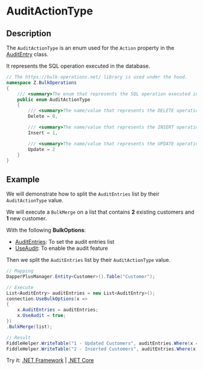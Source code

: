 # AuditActionType

## Description

The `AuditActionType` is an enum used for the `Action` property in the [AuditEntry](audit-entry.md) class.

It represents the SQL operation executed in the database.

```csharp
// The https://bulk-operations.net/ library is used under the hood.
namespace Z.BulkOperations
{
    /// <summary>The enum that represents the SQL operation executed in the database.</summary>
    public enum AuditActionType
    {
        /// <summary>The name/value that represents the DELETE operation.</summary>
        Delete = 0,

        /// <summary>The name/value that represents the INSERT operation.</summary>
        Insert = 1,

        /// <summary>The name/value that represents the UPDATE operation.</summary>
        Update = 2
    }
}
```

## Example

We will demonstrate how to split the `AuditEntries` list by their `AuditActionType` value.

We will execute a `BulkMerge` on a list that contains **2** existing customers and **1** new customer.

With the following **BulkOptions**:
- [AuditEntries](audit-entries.md): To set the audit entries list
- [UseAudit](use-audit.md): To enable the audit feature

Then we split the `AuditEntries` list by their `AuditActionType` value.

```csharp
// Mapping
DapperPlusManager.Entity<Customer>().Table("Customer");

// Execute
List<AuditEntry> auditEntries = new List<AuditEntry>(); 
connection.UseBulkOptions(x => 
{ 
    x.AuditEntries = auditEntries; 
    x.UseAudit = true;
})
.BulkMerge(list);

// Result
FiddleHelper.WriteTable("1 - Updated Customers", auditEntries.Where(x => x.Action == AuditActionType.Update));
FiddleHelper.WriteTable("2 - Inserted Customers", auditEntries.Where(x => x.Action == AuditActionType.Insert));
```

Try it: [.NET Framework](https://dotnetfiddle.net/WTIe5L) | [.NET Core](https://dotnetfiddle.net/y4w1ZG)
